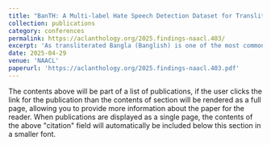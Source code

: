 ```yaml
---
title: "BanTH: A Multi-label Hate Speech Detection Dataset for Transliterated Bangla"
collection: publications
category: conferences
permalink: https://aclanthology.org/2025.findings-naacl.403/
excerpt: 'As transliterated Bangla (Banglish) is one of the most common forms of online communication, detecting hate content in this form is crucial. We present BANTH, the first multi-label transliterated Bangla hate speech dataset. We also propose a novel translation-based prompting strategy with LLMs achieving superior performance over existing baselines and paving the way for more effective hate speech detection in underrepresented languages.'
date: 2025-04-29
venue: 'NAACL'
paperurl: 'https://aclanthology.org/2025.findings-naacl.403.pdf'
---
```


The contents above will be part of a list of publications, if the user clicks the link for the publication than the contents of section will be rendered as a full page, allowing you to provide more information about the paper for the reader. When publications are displayed as a single page, the contents of the above "citation" field will automatically be included below this section in a smaller font.